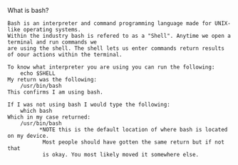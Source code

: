 
What is bash?

    Bash is an interpreter and command programming language made for UNIX-like operating systems.
    Within the industry bash is refered to as a "Shell". Anytime we open a terminal and run commands we
    are using the shell. The shell lets us enter commands return results of oour actions within the terminal.

    To know what interpreter you are using you can run the following:
        echo $SHELL
    My return was the following:
        /usr/bin/bash
    This confirms I am using bash.

    If I was not using bash I would type the following:
        which bash
    Which in my case returned:
        /usr/bin/bash
              *NOTE this is the default location of where bash is located on my device.
               Most people should have gotten the same return but if not that
               is okay. You most likely moved it somewhere else.
    